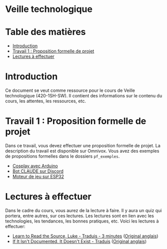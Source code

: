 # Veille technologique <!-- omit in toc -->

# Table des matières <!-- omit in toc -->
- [Introduction](#introduction)
- [Travail 1 : Proposition formelle de projet](#travail-1--proposition-formelle-de-projet)
- [Lectures à effectuer](#lectures-à-effectuer)

# Introduction
Ce document se veut comme ressource pour le cours de Veille technologique (420-1SH-SW). Il contient des informations sur le contenu du cours, les attentes, les ressources, etc.

# Travail 1 : Proposition formelle de projet
Dans ce travail, vous devez effectuer une proposition formelle de projet. La description du travail est disponible sur Omnivox. Vous avez des exemples de propositions formelles dans le dossiers `pf_exemples`.
- [Cosplay avec Arduino](pf_exemples/proposition_exemple_cosplay.md)
- [Bot CLAUDE sur Discord](pf_exemples/proposition_exemple_discord_gpt.md)
- [Moteur de jeu sur ESP32](pf_exemples/proposition_exemple_esp32_jv.md)

# Lectures à effectuer
Dans le cadre du cours, vous aurez de la lecture à faire. Il y aura un quiz qui portera, entre autres, sur ces lectures. Les lectures sont en lien avec les technologies, les tendances, les bonnes pratiques, etc. Voici les lectures à effectuer:

- [Learn to Read the Source, Luke - Traduis - 3 minutes](https://blog-codinghorror-com.translate.goog/learn-to-read-the-source-luke/?_x_tr_sl=en&_x_tr_tl=fr&_x_tr_hl=en-US&_x_tr_pto=wapp) ([Original anglais](https://blog.codinghorror.com/learn-to-read-the-source-luke/))
- [If It Isn't Documented, It Doesn't Exist - Traduis](https://blog-codinghorror-com.translate.goog/if-it-isnt-documented-it-doesnt-exist/?_x_tr_sl=es&_x_tr_tl=fr&_x_tr_hl=en-US&_x_tr_pto=wapp) ([Original anglais](https://blog.codinghorror.com/if-it-isnt-documented-it-doesnt-exist/))